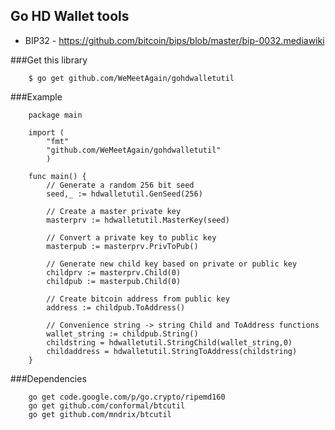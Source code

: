 Go HD Wallet tools
------------------

 - BIP32 - https://github.com/bitcoin/bips/blob/master/bip-0032.mediawiki

###Get this library

        $ go get github.com/WeMeetAgain/gohdwalletutil

###Example

        package main
        
        import (
            "fmt"
            "github.com/WeMeetAgain/gohdwalletutil"
            ) 

        func main() {
            // Generate a random 256 bit seed
            seed,_ := hdwalletutil.GenSeed(256)
            
            // Create a master private key
            masterprv := hdwalletutil.MasterKey(seed)
            
            // Convert a private key to public key
            masterpub := masterprv.PrivToPub()
            
            // Generate new child key based on private or public key
            childprv := masterprv.Child(0)
            childpub := masterpub.Child(0)
            
            // Create bitcoin address from public key
            address := childpub.ToAddress()

            // Convenience string -> string Child and ToAddress functions
            wallet_string := childpub.String()
            childstring = hdwalletutil.StringChild(wallet_string,0)
            childaddress = hdwalletutil.StringToAddress(childstring)
        }

###Dependencies

        go get code.google.com/p/go.crypto/ripemd160
        go get github.com/conformal/btcutil
        go get github.com/mndrix/btcutil
